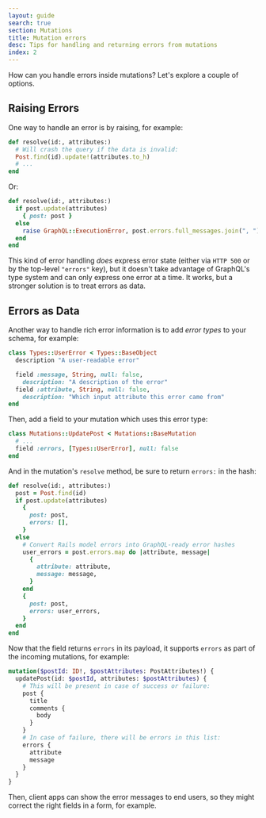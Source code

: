 ```yaml
---
layout: guide
search: true
section: Mutations
title: Mutation errors
desc: Tips for handling and returning errors from mutations
index: 2
---
```


How can you handle errors inside mutations? Let's explore a couple of options.

## Raising Errors

One way to handle an error is by raising, for example:

```ruby
def resolve(id:, attributes:)
  # Will crash the query if the data is invalid:
  Post.find(id).update!(attributes.to_h)
  # ...
end
```

Or:

```ruby
def resolve(id:, attributes:)
  if post.update(attributes)
    { post: post }
  else
    raise GraphQL::ExecutionError, post.errors.full_messages.join(", ")
  end
end
```

This kind of error handling _does_ express error state (either via `HTTP 500` or by the top-level `"errors"` key), but it doesn't take advantage of GraphQL's type system and can only express one error at a time. It works, but a stronger solution is to treat errors as data.

## Errors as Data

Another way to handle rich error information is to add _error types_ to your schema, for example:

```ruby
class Types::UserError < Types::BaseObject
  description "A user-readable error"

  field :message, String, null: false,
    description: "A description of the error"
  field :attribute, String, null: false,
    description: "Which input attribute this error came from"
end
```

Then, add a field to your mutation which uses this error type:

```ruby
class Mutations::UpdatePost < Mutations::BaseMutation
  # ...
  field :errors, [Types::UserError], null: false
end
```

And in the mutation's `resolve` method, be sure to return `errors:` in the hash:

```ruby
def resolve(id:, attributes:)
  post = Post.find(id)
  if post.update(attributes)
    {
      post: post,
      errors: [],
    }
  else
    # Convert Rails model errors into GraphQL-ready error hashes
    user_errors = post.errors.map do |attribute, message|
      {
        attribute: attribute,
        message: message,
      }
    end
    {
      post: post,
      errors: user_errors,
    }
  end
end
```

Now that the field returns `errors` in its payload, it supports `errors` as part of the incoming mutations, for example:

```graphql
mutation($postId: ID!, $postAttributes: PostAttributes!) {
  updatePost(id: $postId, attributes: $postAttributes) {
    # This will be present in case of success or failure:
    post {
      title
      comments {
        body
      }
    }
    # In case of failure, there will be errors in this list:
    errors {
      attribute
      message
    }
  }
}
```

Then, client apps can show the error messages to end users, so they might correct the right fields in a form, for example.
